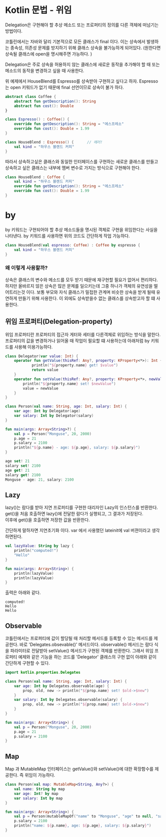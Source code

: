 # Kotlin 문법 - 위임

Delegation은 구현해야 할 추상 메소드 또는 프로퍼티의 정의를 다른 객체에 떠넘기는 방법이다.  

코틀린에서는 자바와 달리 기본적으로 모든 클래스가 final 이다.
이는 상속에서 발생하는 종속성, 의존성 문제를 방지하기 위해 클래스 상속을 불가능하게 되어있다. (원한다면 상속될 클래스에 open을 명시해주면 가능하다. ) 

Delegation은 주로 상속을 허용하지 않는 클래스에 새로운 동작을 추가해야 할 때 또는 메소드의 동작을 변경하고 싶을 때 사용한다.  

위 예제에서 HouseBlend를 Espresso를 상속받아 구현하고 싶다고 하자. Espresso는 open 키워드가 없기 때문에 final 선언이므로 상속이 불가 하다.
```kotlin
abstract class Coffee {
    abstract fun getDescription(): String
    abstract fun cost(): Double
}

class Espresso() : Coffee() {
    override fun getDescription(): String = "에스프레소"
    override fun cost(): Double = 1.99
}

class HouseBlend : Espresso() {      // 에러!
    val kind = "하우스 블렌드 커피"
}
```
따라서 상속하고싶은 클래스와 동일한 인터페이스를 구현하는 새로운 클래스를 만들고 상속하고 싶은 클래스는 내부에 멤버 변수로 가지는 방식으로 구현해야 한다.
```kotlin
class HouseBlend : Coffee {
    val kind = "하우스 블렌드 커피"
    override fun getDescription(): String = "에스프레소"
    override fun cost(): Double = 1.99
}
```
# by
by 키워드는 구현되어야 할 추상 메소드들을 명시된 객체로 구현을 위임한다는 사실을 나타낸다. by 키워드를 사용하면 위의 코드도 간단하게 작업 가능하다.
```kotlin
class HouseBlend(val espresso: Coffee) : Coffee by espresso {
    val kind = "하우스 블렌드 커피"
}
```

### 왜 이렇게 사용할까?
상속은 클래스의 변수와 메소드를 모두 받기 때문에 재구현할 필요가 없어서 편리하다. 하지만 올바르지 않은 상속은 많은 문제를 일으키는데 그중 하나가 객체의 유연성을 떨어트리는것 이다. 보통 부모와 자식 클래스가 밀접한 관계며 비슷한 상속을 받게 될때 유연하게 만들기 위해 사용한다.
이 외에도 상속받을수 없는 클래스를 상속받고자 할 떄 사용한다.


## 위임 프로퍼티(Delegation-property)
위임 프로퍼티란 프로퍼티의 접근자 게터와 세터를 다른객체로 위임하는 방식을 말한다.
프로퍼티의 값을 변경하거나 읽어올 때 작업이 필요할 떄 사용하는데 아래처럼 by 키워드를 사용해 이용가능하다.
```kotlin
class Delegator(var value: Int) {
    operator fun getValue(thisRef: Any?, property: KProperty<*>): Int {
            println("${property.name} get! $value")
            return value
    }
    operator fun setValue(thisRef: Any?, property: KProperty<*>, newValue: Int) {
        println("${property.name} set! $newValue")
        value = newValue
    }
}

class Person(val name: String, age: Int, salary: Int) {    
    var age: Int by Delegator(age)
    var salary: Int by Delegator(salary)
}

fun main(args: Array<String>?) {
    val p = Person("Monguse", 20, 2000)
    p.age = 21
    p.salary = 2100
    println("${p.name} - age: ${p.age}, salary: ${p.salary}")
}
```
```kotlin
age set! 21
salary set! 2100
age get! 21
salary get! 2100
Monguse - age: 21, salary: 2100
```

## Lazy
lazy()는 람다를 받아 지연 프로퍼티를 구현한 대리자인 Lazy<T>의 인스턴스를 반환한다.  
get()을 처음 호출하면 lazy()에 전달한 람다가 실행되고, 그 결과가 저장된다.  
이후에 get()을 호출하면 저장한 값을 반환한다.  

간단하게 말하자면 지연초기화 이다. var 에서 사용했던 lateinit에 val 버젼이라고 생각하면된다.
```kotlin
val lazyValue: String by lazy {
    println("computed!")
    "Hello"
}

fun main(args: Array<String>) {
    println(lazyValue)
    println(lazyValue)
}
```
출력은 아래와 같다.
```
computed!
Hello
Hello
```

## Observable
코틀린에서는 프로퍼티에 값이 할당될 때 처리할 메서드를 등록할 수 있는 메서드를 제공한다. 바로 'Delegates.obsevable()' 메서드이다. observable() 메서드는 람다 식을 파라미터로 전달받아 setValue() 메서드가 구현된 객체를 반환한다. 그래서 위임 프로퍼티 예제와 같은 기능을 하는 코드를 'Delegator' 클래스의 구현 없이 아래와 같이 간단하게 구현할 수 있다.
```kotlin
import kotlin.properties.Delegates

class Person(val name: String, age: Int, salary: Int) {    
    var age: Int by Delegates.observable(age) {
        prop, old, new -> println("${prop.name} set! $old->$new")
    }
    var salary: Int by Delegates.observable(salary) {
        prop, old, new -> println("${prop.name} set! $old->$new")
    }
}

fun main(args: Array<String>) {
    val p = Person("Monguse", 20, 2000)
    p.age = 21
    p.salary = 2100
}
```

## Map
Map 과 MutableMap 인터페이스는  getValue()와 setValue()에 대한 확장함수를 제공한다. 즉 위임이 가능하다.
```kotlin
class Person(val map: MutableMap<String, Any?>) {
    val name: String by map
    var age: Int? by map
    var salary: Int by map
}

fun main(args: Array<String>) {
    val p = Person(mutableMapOf("name" to "Monguse", "age" to null, "salary" to 2000))
    p.salary = 2100
    println("name: ${p.name}, age: ${p.age}, salary: ${p.salary}")
}
```